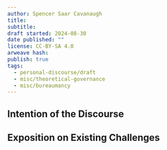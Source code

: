 ```yaml
---
author: Spencer Saar Cavanaugh
title:
subtitle:
draft started: 2024-08-30
date published: ""
license: CC-BY-SA 4.0
arweave hash:
publish: true
tags:
  - personal-discourse/draft
  - misc/theoretical-governance
  - misc/bureaumancy
---
```


## Intention of the Discourse

## Exposition on Existing Challenges
